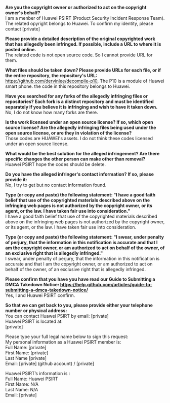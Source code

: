 **Are you the copyright owner or authorized to act on the copyright owner's behalf?**  
I am a menber of Huawei PSIRT (Product Security Incident Response Team). The related opyright belongs to Huawei. To confirm my identity, please contact [private]  

**Please provide a detailed description of the original copyrighted work that has allegedly been infringed. If possible, include a URL to where it is posted online.**  
The related code is not open source code. So I cannot provide URL for them.

**What files should be taken down? Please provide URLs for each file, or if the entire repository, the repository's URL:**  
https://github.com/dervinlee/decompile-p10, The P10 is a module of Huawei smart phone. the code in this repository belongs to Huawei.

**Have you searched for any forks of the allegedly infringing files or repositories? Each fork is a distinct repository and must be identified separately if you believe it is infringing and wish to have it taken down.**  
No, I do not know how many forks are there.

**Is the work licensed under an open source license? If so, which open source license? Are the allegedly infringing files being used under the open source license, or are they in violation of the license?**  
Those codes are HUAWEI's assets. I do not think these codes licensed under an open source license.

**What would be the best solution for the alleged infringement? Are there specific changes the other person can make other than removal?**  
Huawei PSIRT hope the codes should be delete.

**Do you have the alleged infringer's contact information? If so, please provide it:**  
No, I try to get but no contact information found.

**Type (or copy and paste) the following statement: "I have a good faith belief that use of the copyrighted materials described above on the infringing web pages is not authorized by the copyright owner, or its agent, or the law. I have taken fair use into consideration."**  
I have a good faith belief that use of the copyrighted materials described above on the infringing web pages is not authorized by the copyright owner, or its agent, or the law. I have taken fair use into consideration.

**Type (or copy and paste) the following statement: "I swear, under penalty of perjury, that the information in this notification is accurate and that I am the copyright owner, or am authorized to act on behalf of the owner, of an exclusive right that is allegedly infringed."**  
I swear, under penalty of perjury, that the information in this notification is accurate and that I am the copyright owner, or am authorized to act on behalf of the owner, of an exclusive right that is allegedly infringed.

**Please confirm that you have you have read our Guide to Submitting a DMCA Takedown Notice: https://help.github.com/articles/guide-to-submitting-a-dmca-takedown-notice/**  
Yes, I and Huawei PSIRT confirm.

**So that we can get back to you, please provide either your telephone number or physical address:**  
You can contact Huawei PSIRT by email: [private]   
Huawei PSIRT is located at:    
[private]  

Please type your full legal name below to sign this request:  
My personal information as a Huawei PSIRT member is:  
Full Name: [private]  
First Name: [private]  
Last Name [private]  
Email: [private] (github account) / [private]  

Huawei PSIRT’s information is :  
Full Name: Huawei PSIRT    
First Name: N/A  
Last Name: N/A  
Email: [private]  
